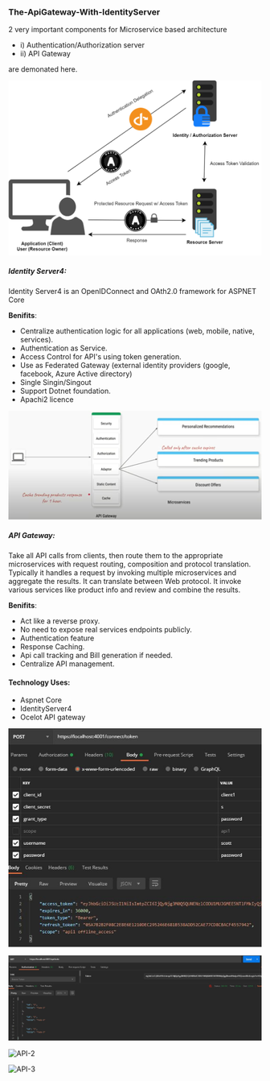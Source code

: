 ### The-ApiGateway-With-IdentityServer

2 very important components for Microservice based architecture

- i) Authentication/Authorization server
- ii) API Gateway

are demonated here.

![IdentityServer4](https://github.com/habibsql/TheApiGatewayWithIdentityServer/blob/main/docs/identityserver4.png?raw=true)

##### Identity Server4:
Identity Server4 is an OpenIDConnect and OAth2.0 framework for ASPNET Core

**Benifits**:
* Centralize authentication logic for all applications (web, mobile, native, services).
* Authentication as Service.
* Access Control for API's using token generation.
* Use as Federated Gateway (external identity providers (google, facebook, Azure Active directory)
* Single Singin/Singout
* Support Dotnet foundation.
* Apachi2 licence


![IdentityServer4](https://github.com/habibsql/TheApiGatewayWithIdentityServer/blob/main/docs/apigateway.jpg?raw=true)
##### API Gateway:
Take all API calls from clients, then route them to the appropriate microservices with request routing, composition
and  protocol translation. Typically it handles a request by invoking multiple microservices and aggregate the results.
It can translate between Web protocol. It invoke various services like product info and review and combine the results.

**Benifits**:
* Act like a reverse proxy.
* No need to expose real services endpoints publicly.
* Authentication feature
* Response Caching.
* Api call tracking and Bill generation if needed.
* Centralize API management.

#### Technology Uses:
* Aspnet Core
* IdentityServer4
* Ocelot API gateway

![Get-Token](https://github.com/habibsql/TheApiGatewayWithIdentityServer/blob/main/docs/get-token.jpg?raw=true)

![API-1](https://github.com/habibsql/TheApiGatewayWithIdentityServer/blob/main/docs/get1.jpg?raw=true)

![API-2](https://github.com/habibsql/TheCSharp/blob/main/docs/get2.jpg?raw=true)

![API-3](https://github.com/habibsql/TheCSharp/blob/main/docs/merge.jpg?raw=true)
